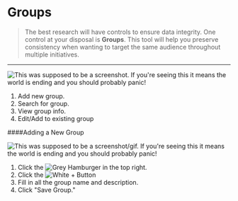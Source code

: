 


# Groups

> The best research will have controls to ensure data integrity. One control at your disposal is **Groups**. This tool will help you preserve consistency when wanting to target the same audience throughout multiple initiatives.

___


![This was supposed to be a screenshot. If you're seeing this it means the world is ending and you should probably panic!](http://ima.gs/Placeholder-400x200.png "This will be a screenshot of the Groups page with the following annotations:")

1. Add new group.
2. Search for group.
3. View group info.
4. Edit/Add to existing group 

####Adding a New Group

![This was supposed to be a screenshot/gif. If you're seeing this it means the world is ending and you should probably panic!](https://s3.amazonaws.com/peer60_organizations/documentation+tbd/Groups+Screenshot+1+fixed+.png "This will be a gif of the process to add a new group and a .png for the printed doc")

1. Click the ![Grey Hamburger](https://octodex.github.com/images/yaktocat) in the top right.
2. Click the ![White + Button](https://octodex.github.com/images/yaktocat)
3. Fill in all the group name and description.
4. Click "Save Group."






